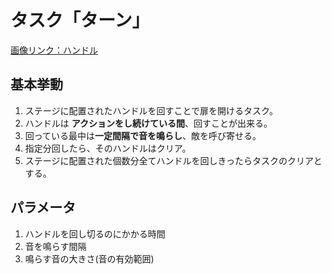 # タスク「ターン」

[画像リンク：ハンドル](/Specifications/images/Task/Handle.png)

## 基本挙動
1. ステージに配置されたハンドルを回すことで扉を開けるタスク。
2. ハンドルは **アクションをし続けている間**、回すことが出来る。
3. 回っている最中は**一定間隔で音を鳴らし**、敵を呼び寄せる。
4. 指定分回したら、そのハンドルはクリア。
5. ステージに配置された個数分全てハンドルを回しきったらタスクのクリアとする。

## パラメータ
1. ハンドルを回し切るのにかかる時間
2. 音を鳴らす間隔
3. 鳴らす音の大きさ(音の有効範囲)